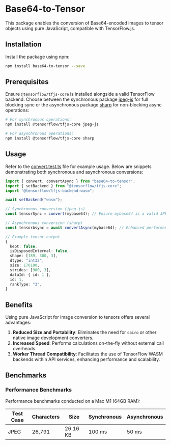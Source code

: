 # Base64-to-Tensor

This package enables the conversion of Base64-encoded images to tensor objects using pure JavaScript, compatible with TensorFlow.js.

## Installation

Install the package using npm:

```bash
npm install base64-to-tensor --save
```

## Prerequisites

Ensure `@tensorflow/tfjs-core` is installed alongside a valid TensorFlow backend. Choose between the synchronous package [jpeg-js](https://github.com/jpeg-js/jpeg-js) for full blocking sync or the asynchronous package [sharp](https://github.com/lovell/sharp) for non-blocking async operations:

```sh
# For synchronous operations:
npm install @tensorflow/tfjs-core jpeg-js

# For asynchronous operations:
npm install @tensorflow/tfjs-core sharp
```

## Usage

Refer to the [convert.test.ts](./__tests__/convert.test.ts) file for example usage. Below are snippets demonstrating both synchronous and asynchronous conversions:

```typescript
import { convert, convertAsync } from "base64-to-tensor";
import { setBackend } from "@tensorflow/tfjs-core";
import "@tensorflow/tfjs-backend-wasm";

await setBackend("wasm");

// Synchronous conversion (jpeg-js)
const tensorSync = convert(mybase64); // Ensure mybase64 is a valid JPEG

// Asynchronous conversion (sharp)
const tensorAsync = await convertAsync(mybase64); // Enhanced performance

// Example tensor output
{
  kept: false,
  isDisposedInternal: false,
  shape: [189, 300, 3],
  dtype: "int32",
  size: 170100,
  strides: [900, 3],
  dataId: { id: 1 },
  id: 1,
  rankType: "3",
}
```

## Benefits

Using pure JavaScript for image conversion to tensors offers several advantages:

1. **Reduced Size and Portability**: Eliminates the need for `cairo` or other native image development converters.
2. **Increased Speed**: Performs calculations on-the-fly without external call overheads.
3. **Worker Thread Compatibility**: Facilitates the use of TensorFlow WASM backends within API services, enhancing performance and scalability.

## Benchmarks

<h3>Performance Benchmarks</h3>
<p>Performance benchmarks conducted on a Mac M1 (64GB RAM):</p>
<table>
  <thead>
    <tr>
      <th>Test Case</th>
      <th>Characters</th>
      <th>Size</th>
      <th>Synchronous</th>
      <th>Asynchronous</th>
    </tr>
  </thead>
  <tbody>
    <tr>
      <td>JPEG</td>
      <td>26,791</td>
      <td>26.16 KB</td>
      <td>100 ms</td>
      <td>50 ms</td>
    </tr>
  </tbody>
</table>
